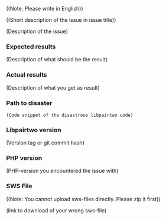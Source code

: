 ((Note: Please write in English))

((Short description of the issue in issue title))

(Description of the issue)

### Expected results

(Description of what should be the result)

### Actual results

(Description of what you get as result)

### Path to disaster

```
(Code snippet of the disastrous libpairtwo code)
```

### Libpairtwo version

(Version tag or git commit hash)

### PHP version

(PHP-version you encountered the issue with)

### SWS File

((Note: You cannot upload sws-files directly. Please zip it first))

(link to download of your wrong sws-file)
